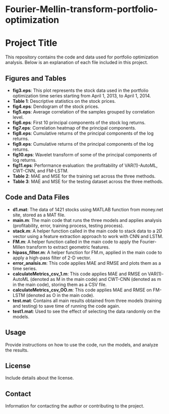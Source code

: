 # Fourier-Mellin-transform-portfolio-optimization
# Project Title

This repository contains the code and data used for portfolio optimization analysis. Below is an explanation of each file included in this project.

## Figures and Tables

- **fig3.eps**: This plot represents the stock data used in the portfolio optimization time series starting from April 1, 2013, to April 1, 2014.
- **Table 1**: Descriptive statistics on the stock prices.
- **fig4.eps**: Dendogram of the stock prices.
- **fig5.eps**: Average correlation of the samples grouped by correlation level.
- **fig6.eps**: First 10 principal components of the stock log returns.
- **fig7.eps**: Correlation heatmap of the principal components.
- **fig8.eps**: Cumulative returns of the principal components of the log returns.
- **fig9.eps**: Cumulative returns of the principal components of the log returns.
- **fig10.eps**: Wavelet transform of some of the principal components of log returns.
- **fig11.eps**: Performance evaluation: the profitability of VAR(1)-AutoML, CWT-CNN, and FM-LSTM.
- **Table 2**: MAE and MSE for the training set across the three methods.
- **Table 3**: MAE and MSE for the testing dataset across the three methods.

## Code and Data Files

- **d1.mat**: The data of 1421 stocks using MATLAB function from money.net site, stored as a MAT file.
- **main.m**: The main code that runs the three models and applies analysis (profitability, error, training process, testing process).
- **stack.m**: A helper function called in the main code to stack data to a 2D vector using a feature extraction approach to work with CNN and LSTM.
- **FM.m**: A helper function called in the main code to apply the Fourier-Millen transform to extract geometric features.
- **hipass_filter.m**: A helper function for FM.m, applied in the main code to apply a high-pass filter of 2-D vector.
- **error_analsis.m**: This code applies MAE and RMSE and plots them as a time series.
- **calculateMetrics_csv_1.m**: This code applies MAE and RMSE on VAR(1)-AutoML (denoted as M in the main code) and CWT-CNN (denoted as m in the main code), storing them as a CSV file.
- **calculateMetrics_csv_OO.m**: This code applies MAE and RMSE on FM-LSTM (denoted as O in the main code).
- **test.mat**: Contains all main results obtained from three models (training and testing) to save time of running the code again.
- **test1.mat**: Used to see the effect of selecting the data randomly on the models.

## Usage

Provide instructions on how to use the code, run the models, and analyze the results.

## License

Include details about the license.

## Contact

Information for contacting the author or contributing to the project.

